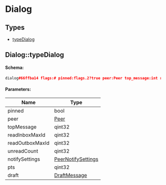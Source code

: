 # Dialog

## Types

* [typeDialog](#dialogtypedialog)

## Dialog::typeDialog

#### Schema:

```c++
dialog#66ffba14 flags:# pinned:flags.2?true peer:Peer top_message:int read_inbox_max_id:int read_outbox_max_id:int unread_count:int notify_settings:PeerNotifySettings pts:flags.0?int draft:flags.1?DraftMessage = Dialog;
```

#### Parameters:

|Name|Type|
|----|----|
|pinned|bool|
|peer|[Peer](peer.md)|
|topMessage|qint32|
|readInboxMaxId|qint32|
|readOutboxMaxId|qint32|
|unreadCount|qint32|
|notifySettings|[PeerNotifySettings](peernotifysettings.md)|
|pts|qint32|
|draft|[DraftMessage](draftmessage.md)|

